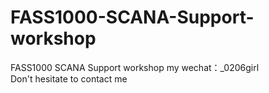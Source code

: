 # FASS1000-SCANA-Support-workshop
FASS1000 SCANA Support workshop my wechat：_0206girl Don't hesitate to contact me

